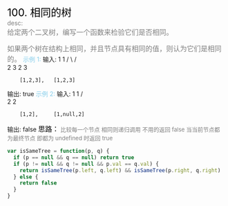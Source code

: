<font color=black size=5>100. 相同的树<br></font>
<font color=gray>desc:<br></font>
<font color=gray size=3>
给定两个二叉树，编写一个函数来检验它们是否相同。

如果两个树在结构上相同，并且节点具有相同的值，则认为它们是相同的。
</font>
<font color=skyblue>示例 1:</font>
<font >
输入: 1 1
/ \ / \
 2 3 2 3

        [1,2,3],   [1,2,3]

输出: true
</font>
<font color=skyblue>示例 2:</font>
<font background=gray>
输入: 1 1
/ \
 2 2

        [1,2],     [1,null,2]

输出: false
<font color=black size=3>
思路：</font><font color=gray size=2>
比较每一个节点 相同则递归调用 不用的返回 false 当当前节点都为最终节点 即都为 undefined 时返回 true
</font>

```javascript
var isSameTree = function(p, q) {
  if (p == null && q == null) return true
  if (p != null && q != null && p.val == q.val) {
    return isSameTree(p.left, q.left) && isSameTree(p.right, q.right)
  } else {
    return false
  }
}
```
